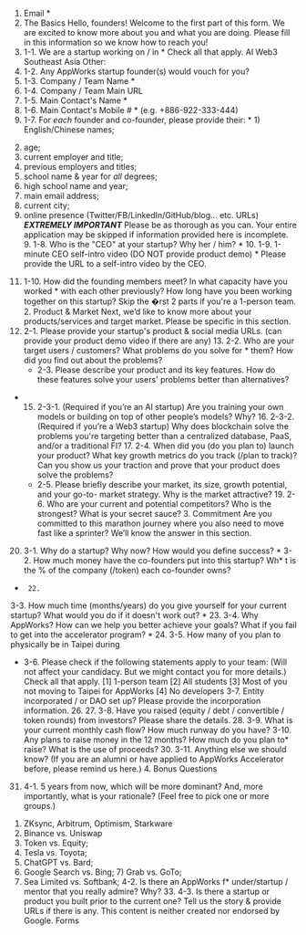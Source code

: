 1. Email *
1. The Basics
      Hello, founders! Welcome to the first part of this form. We are excited to know more about you and what you are doing. Please fill in this information so we know how to reach you!
2. 1-1. We are a startup working on / in * Check all that apply.
      AI
      Web3 Southeast Asia
      Other:
3. 1-2. Any AppWorks startup founder(s) would vouch for you?
4. 1-3. Company / Team Name *
5. 1-4. Company / Team Main URL
6. 1-5. Main Contact's Name *
7. 1-6. Main Contact's Mobile # *
(e.g. +886-922-333-444)
8. 1-7. For *each* founder and co-founder, please provide their: * 1) English/Chinese names;
2) age;
3) current employer and title;
4) previous employers and titles;
5) school name & year for *all* degrees;
6) high school name and year;
7) main email address;
8) current city;
9) online presence (Twitter/FB/LinkedIn/GitHub/blog... etc. URLs)
***EXTREMELY IMPORTANT*** Please be as thorough as you can. Your entire application may be skipped if information provided here is incomplete.
         9. 1-8. Who is the "CEO" at your startup? Why her / him? *
      10. 1-9. 1-minute CEO self-intro video (DO NOT provide product demo) * Please provide the URL to a self-intro video by the CEO.
11. 1-10. How did the founding members meet? In what capacity have you worked * with each other previously? How long have you been working together on this startup?
Skip the �rst 2 parts if you're a 1-person team.
       2. Product & Market
Next, we’d like to know more about your products/services and target market. Please be specific in this section.
12. 2-1. Please provide your startup's product & social media URLs. (can provide your product demo video if there are any)
       13. 2-2. Who are your target users / customers? What problems do you solve for * them? How did you find out about the problems?
    * 2-3. Please describe your product and its key features. How do these features solve your users' problems better than alternatives?
* 15. 2-3-1. (Required if you’re an AI startup) Are you training your own models or building on top of other people’s models? Why?
      16. 2-3-2. (Required if you’re a Web3 startup) Why does blockchain solve the problems you're targeting better than a centralized database, PaaS, and/or a traditional FI?
      17. 2-4. When did you (do you plan to) launch your product? What key growth metrics do you track (/plan to track)? Can you show us your traction and prove that your product does solve the problems?
    * 2-5. Please briefly describe your market, its size, growth potential, and your go-to- market strategy. Why is the market attractive?
       19.
2-6. Who are your current and potential competitors? Who is the strongest? What is your secret sauce?
      3. Commitment
Are you committed to this marathon journey where you also need to move fast like a sprinter? We’ll know the answer in this section.
20. 3-1. Why do a startup? Why now? How would you define success? *
    3-2. How much money have the co-founders put into this startup? Wh* t is the % of the company (/token) each co-founder owns?
*
       22.
3-3. How much time (months/years) do you give yourself for your current startup? What would you do if it doesn't work out?
*
      23.
3-4. Why AppWorks? How can we help you better achieve your goals? What if you fail to get into the accelerator program?
*
      24.
3-5. How many of you plan to physically be in Taipei during
* 3-6. Please check if the following statements apply to your team: (Will not affect your candidacy. But we might contact you for more details.)
Check all that apply.
[1] 1-person team
[2] All students
[3] Most of you not moving to Taipei for AppWorks [4] No developers
3-7. Entity incorporated / or DAO set up? Please provide the incorporation information.
  26.
      27.
3-8. Have you raised (equity / debt / convertible / token rounds) from investors? Please share the details.
      28.
3-9. What is your current monthly cash flow? How much runway do you have?
    3-10. Any plans to raise money in the 12 months? How much do you plan to* raise? What is the use of proceeds?
       30.
3-11. Anything else we should know?
(If you are an alumni or have applied to AppWorks Accelerator before, please remind us here.)
      4. Bonus Questions
31. 4-1. 5 years from now, which will be more dominant? And, more importantly, what is your rationale? (Feel free to pick one or more groups.)
1) ZKsync, Arbitrum, Optimism, Starkware
2) Binance vs. Uniswap
3) Token vs. Equity;
4) Tesla vs. Toyota;
5) ChatGPT vs. Bard;
6) Google Search vs. Bing; 7) Grab vs. GoTo;
8) Sea Limited vs. Softbank;
    4-2. Is there an AppWorks f* under/startup / mentor that you really admire? Why?
       33.
4-3. Is there a startup or product you built prior to the current one? Tell us the story & provide URLs if there is any.
      This content is neither created nor endorsed by Google.
Forms

